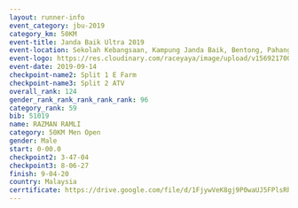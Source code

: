 ```yaml
---
layout: runner-info 
event_category: jbu-2019 
category_km: 50KM 
event-title: Janda Baik Ultra 2019 
event-location: Sekolah Kebangsaan, Kampung Janda Baik, Bentong, Pahang, Malaysia 
event-logo: https://res.cloudinary.com/raceyaya/image/upload/v1569217009/logo/janda-baik_vch1pc.jpg 
event-date: 2019-09-14 
checkpoint-name2: Split 1 E Farm 
checkpoint-name3: Split 2 ATV 
overall_rank: 124
gender_rank_rank_rank_rank_rank: 96
category_rank: 59
bib: 51019
name: RAZMAN RAMLI
category: 50KM Men Open
gender: Male
start: 0-00.0
checkpoint2: 3-47-04
checkpoint3: 8-06-27
finish: 9-04-20
country: Malaysia
cerrtificate: https://drive.google.com/file/d/1FjywVeK8gj9P0waUJ5FPlsRhVq0iNa7Q/view?usp=sharing
---
```

